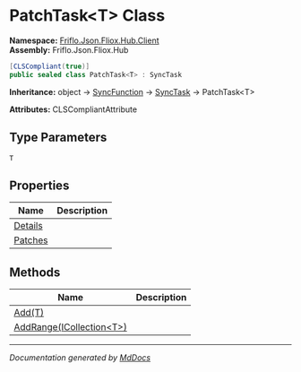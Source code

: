 ﻿<!--  
  <auto-generated>   
    The contents of this file were generated by a tool.  
    Changes to this file may be list if the file is regenerated  
  </auto-generated>   
-->

# PatchTask\<T\> Class

**Namespace:** [Friflo.Json.Fliox.Hub.Client](../index.md)  
**Assembly:** Friflo.Json.Fliox.Hub

```csharp
[CLSCompliant(true)]
public sealed class PatchTask<T> : SyncTask
```

**Inheritance:** object → [SyncFunction](../SyncFunction/index.md) → [SyncTask](../SyncTask/index.md) → PatchTask\<T\>

**Attributes:** CLSCompliantAttribute

## Type Parameters

`T`

## Properties

| Name                             | Description |
| -------------------------------- | ----------- |
| [Details](properties/Details.md) |             |
| [Patches](properties/Patches.md) |             |

## Methods

| Name                                              | Description |
| ------------------------------------------------- | ----------- |
| [Add(T)](methods/Add.md)                          |             |
| [AddRange(ICollection\<T\>)](methods/AddRange.md) |             |

___

*Documentation generated by [MdDocs](https://github.com/ap0llo/mddocs)*
